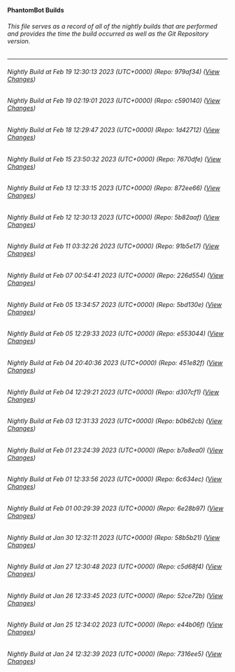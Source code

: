 **PhantomBot Builds**

###### This file serves as a record of all of the nightly builds that are performed and provides the time the build occurred as well as the Git Repository version.
-------------------------------------------------------------------------------------------------------------
###### Nightly Build at Feb 19 12:30:13 2023 (UTC+0000) (Repo: 979af34) ([View Changes](https://github.com/PhantomBot/PhantomBot/compare/c590140...979af34))
###### Nightly Build at Feb 19 02:19:01 2023 (UTC+0000) (Repo: c590140) ([View Changes](https://github.com/PhantomBot/PhantomBot/compare/1d42712...c590140))
###### Nightly Build at Feb 18 12:29:47 2023 (UTC+0000) (Repo: 1d42712) ([View Changes](https://github.com/PhantomBot/PhantomBot/compare/7670dfe...1d42712))
###### Nightly Build at Feb 15 23:50:32 2023 (UTC+0000) (Repo: 7670dfe) ([View Changes](https://github.com/PhantomBot/PhantomBot/compare/872ee66...7670dfe))
###### Nightly Build at Feb 13 12:33:15 2023 (UTC+0000) (Repo: 872ee66) ([View Changes](https://github.com/PhantomBot/PhantomBot/compare/5b82aaf...872ee66))
###### Nightly Build at Feb 12 12:30:13 2023 (UTC+0000) (Repo: 5b82aaf) ([View Changes](https://github.com/PhantomBot/PhantomBot/compare/91b5e17...5b82aaf))
###### Nightly Build at Feb 11 03:32:26 2023 (UTC+0000) (Repo: 91b5e17) ([View Changes](https://github.com/PhantomBot/PhantomBot/compare/226d554...91b5e17))
###### Nightly Build at Feb 07 00:54:41 2023 (UTC+0000) (Repo: 226d554) ([View Changes](https://github.com/PhantomBot/PhantomBot/compare/5bd130e...226d554))
###### Nightly Build at Feb 05 13:34:57 2023 (UTC+0000) (Repo: 5bd130e) ([View Changes](https://github.com/PhantomBot/PhantomBot/compare/e553044...5bd130e))
###### Nightly Build at Feb 05 12:29:33 2023 (UTC+0000) (Repo: e553044) ([View Changes](https://github.com/PhantomBot/PhantomBot/compare/451e82f...e553044))
###### Nightly Build at Feb 04 20:40:36 2023 (UTC+0000) (Repo: 451e82f) ([View Changes](https://github.com/PhantomBot/PhantomBot/compare/d307cf1...451e82f))
###### Nightly Build at Feb 04 12:29:21 2023 (UTC+0000) (Repo: d307cf1) ([View Changes](https://github.com/PhantomBot/PhantomBot/compare/b0b62cb...d307cf1))
###### Nightly Build at Feb 03 12:31:33 2023 (UTC+0000) (Repo: b0b62cb) ([View Changes](https://github.com/PhantomBot/PhantomBot/compare/b7a8ea0...b0b62cb))
###### Nightly Build at Feb 01 23:24:39 2023 (UTC+0000) (Repo: b7a8ea0) ([View Changes](https://github.com/PhantomBot/PhantomBot/compare/6c634ec...b7a8ea0))
###### Nightly Build at Feb 01 12:33:56 2023 (UTC+0000) (Repo: 6c634ec) ([View Changes](https://github.com/PhantomBot/PhantomBot/compare/6e28b97...6c634ec))
###### Nightly Build at Feb 01 00:29:39 2023 (UTC+0000) (Repo: 6e28b97) ([View Changes](https://github.com/PhantomBot/PhantomBot/compare/58b5b21...6e28b97))
###### Nightly Build at Jan 30 12:32:11 2023 (UTC+0000) (Repo: 58b5b21) ([View Changes](https://github.com/PhantomBot/PhantomBot/compare/c5d68f4...58b5b21))
###### Nightly Build at Jan 27 12:30:48 2023 (UTC+0000) (Repo: c5d68f4) ([View Changes](https://github.com/PhantomBot/PhantomBot/compare/52ce72b...c5d68f4))
###### Nightly Build at Jan 26 12:33:45 2023 (UTC+0000) (Repo: 52ce72b) ([View Changes](https://github.com/PhantomBot/PhantomBot/compare/e44b06f...52ce72b))
###### Nightly Build at Jan 25 12:34:02 2023 (UTC+0000) (Repo: e44b06f) ([View Changes](https://github.com/PhantomBot/PhantomBot/compare/7316ee5...e44b06f))
###### Nightly Build at Jan 24 12:32:39 2023 (UTC+0000) (Repo: 7316ee5) ([View Changes](https://github.com/PhantomBot/PhantomBot/compare/d34b60b...7316ee5))
